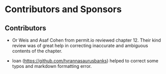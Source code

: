 # Contributors and Sponsors

## Contributors
* Or Weis and Asaf Cohen from permit.io reviewed chapter 12. Their kind review was of great help in correcting inaccurate and ambiguous contents of the chapter.

* loan (https://github.com/tyrannasaurusbanks) helped to correct some typos and markdown formatting error. 
